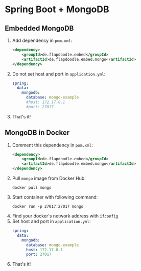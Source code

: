 Spring Boot + MongoDB
=

## Embedded MongoDB

1. Add dependency in `pom.xml`:
    ```xml
    <dependency>
        <groupId>de.flapdoodle.embed</groupId>
        <artifactId>de.flapdoodle.embed.mongo</artifactId>
    </dependency>
    ```
1. Do not set host and port in `application.yml`:
    ```yaml
    spring:
      data:
        mongodb:
          database: mongo-example
          #host: 172.17.0.1
          #port: 27017
    ```
1. That's it!

## MongoDB in Docker

1. Comment this dependency in `pom.xml`:
    ```xml
    <dependency>
        <groupId>de.flapdoodle.embed</groupId>
        <artifactId>de.flapdoodle.embed.mongo</artifactId>
    </dependency>
    ```
1. Pull `mongo` image from Docker Hub:
    ```
    docker pull mongo
    ```
1. Start container with following command:
    ```
    docker run -p 27017:27017 mongo
    ```
1. Find your docker's network address with `ifconfig`
1. Set host and port in `application.yml`:
    ```yaml
    spring:
      data:
        mongodb:
          database: mongo-example
          host: 172.17.0.1
          port: 27017
    ```
1. That's it!
